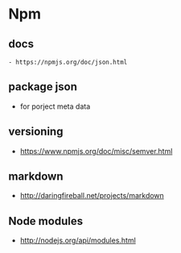 # Npm

## docs
    - https://npmjs.org/doc/json.html

## package json
- for porject meta data 

## versioning
- https://www.npmjs.org/doc/misc/semver.html 

## markdown
- http://daringfireball.net/projects/markdown

## Node modules
- http://nodejs.org/api/modules.html